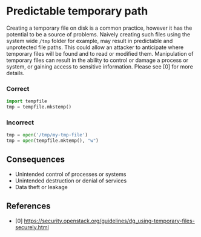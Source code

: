 Predictable temporary path
=====================
Creating a temporary file on disk is a common practice, however it has the
potential to be a source of problems. Naively creating such files using the
system wide ``/tmp`` folder for example, may result in predictable and
unprotected file paths. This could allow an attacker to anticipate where
temporary files will be found and to read or modified them. Manipulation of
temporary files can result in the ability to control or damage a process or
system, or gaining access to sensitive information. Please see [0] for more
details.

### Correct
```python
import tempfile
tmp = tempfile.mkstemp()
```

### Incorrect
```python
tmp = open('/tmp/my-tmp-file')
tmp = open(tempfile.mktemp(), "w")
```

## Consequences
* Unintended control of processes or systems
* Unintended destruction or denial of services
* Data theft or leakage

## References
* [0] https://security.openstack.org/guidelines/dg_using-temporary-files-securely.html
